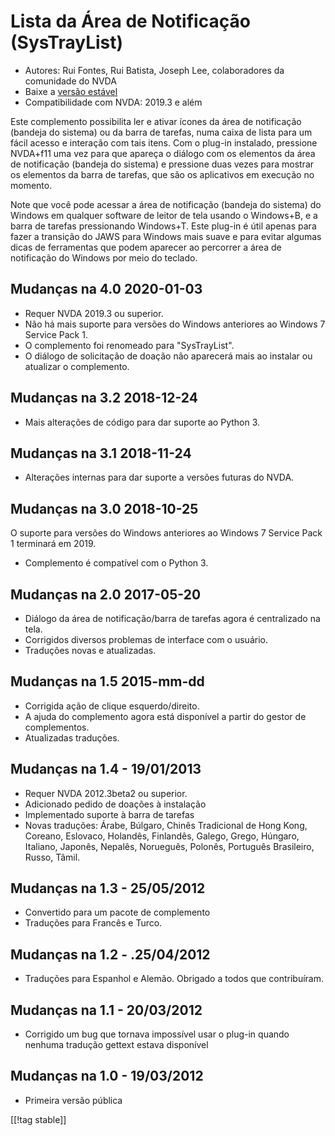 # Lista da Área de Notificação (SysTrayList) #

* Autores: Rui Fontes, Rui Batista, Joseph Lee, colaboradores da comunidade
  do NVDA
* Baixe a [versão estável][1]
* Compatibilidade com NVDA: 2019.3 e além

Este complemento possibilita ler e ativar ícones da área de notificação
(bandeja do sistema) ou da barra de tarefas, numa caixa de lista para um
fácil acesso e interação com tais itens. Com o plug-in instalado,  pressione
NVDA+f11 uma vez para que apareça o diálogo com os elementos da área de
notificação (bandeja do sistema) e pressione duas vezes para mostrar os
elementos da barra de tarefas, que são os aplicativos em execução no
momento.

Note que você pode acessar a área de notificação (bandeja do sistema) do
Windows em qualquer software de leitor de tela usando o Windows+B, e a barra
de tarefas pressionando Windows+T. Este plug-in é útil apenas para fazer a
transição do JAWS para Windows mais suave e para evitar algumas dicas de
ferramentas que podem aparecer ao percorrer a área de notificação do Windows
por meio do teclado.

## Mudanças na 4.0 2020-01-03 ##

* Requer NVDA 2019.3 ou superior.
* Não há mais suporte para versões do Windows anteriores ao Windows 7
  Service Pack 1.
* O complemento foi renomeado para "SysTrayList".
* O diálogo de solicitação de doação não aparecerá mais ao instalar ou
  atualizar o complemento.

## Mudanças na 3.2 2018-12-24 ##

* Mais alterações de código para dar suporte ao Python 3.

## Mudanças na 3.1 2018-11-24 ##

* Alterações internas para dar suporte a versões futuras do NVDA.

## Mudanças na 3.0 2018-10-25 ##

O suporte para versões do Windows anteriores ao Windows 7 Service Pack 1
terminará em 2019.

* Complemento é compatível com o Python 3.

## Mudanças na 2.0 2017-05-20 ##

* Diálogo da área de notificação/barra de tarefas agora é centralizado na
  tela.
* Corrigidos diversos problemas de interface com o usuário.
* Traduções novas e atualizadas.

## Mudanças na 1.5 2015-mm-dd ##

* Corrigida ação de clique esquerdo/direito.
* A ajuda do complemento agora está disponível a partir do gestor de
  complementos.
* Atualizadas traduções.

## Mudanças na 1.4 - 19/01/2013 ##

* Requer NVDA 2012.3beta2 ou superior.
* Adicionado pedido de doações à instalação
* Implementado suporte à barra de tarefas
* Novas traduções: Árabe, Búlgaro, Chinês Tradicional de Hong Kong, Coreano,
  Eslovaco, Holandês, Finlandês, Galego, Grego, Húngaro, Italiano, Japonês,
  Nepalês, Norueguês, Polonês, Português Brasileiro, Russo, Tâmil.

## Mudanças na 1.3 - 25/05/2012 ##

* Convertido para um pacote de complemento
* Traduções para Francês e Turco.

## Mudanças na 1.2 - .25/04/2012 ##

* Traduções para Espanhol e Alemão. Obrigado a todos que contribuíram.

## Mudanças na 1.1 - 20/03/2012 ##

* Corrigido um bug que tornava impossível usar o plug-in quando nenhuma
  tradução gettext estava disponível

## Mudanças na 1.0 - 19/03/2012 ##

* Primeira versão pública

[[!tag stable]]

[1]: https://addons.nvda-project.org/files/get.php?file=st
